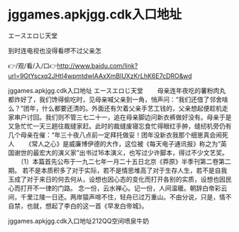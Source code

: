 # jggames.apkjgg.cdk入口地址
エースエロじ天堂

到时连电视也没得看啰不过父亲怎

👉/观/看/入/口👉http://www.baidu.com/link?url=9GtYscxq2JHtl4wpmtdwIAAxXmBlUXzKrLhK6E7cDRO&wd

jggames.apkjgg.cdk入口地址
エースエロじ天堂
　　母亲连年夜吃的薯粉肉丸都炸好了，我们馋得偷吃时，见母亲喊父亲到一角，悄声问：“我们还借了邻舍啥么？”团年，什么都要还清的。外面还有欠着父亲手艺工钱的，父亲想起便趁机走家串户讨回。我们则不管三七二十一，追在母亲脚边问新衣裤做好没有。母亲于是又急忙忙一天三趟往裁缝家赶。此时的裁缝废寝忘食忙得眼红手肿，缝纫机旁仍有几个母亲在催：“年三十夜八点前一定拜托做妥！团年没新衣我那个细崽真会闹死人
　　《常人之心》是威廉博伊德的大作，这位被《每天电子通讯报》称之为“英国谢世的最宏大的演义家”出书过16本演义，也写过少许脚本，得过不少文艺奖。
　　〔1〕本篇首先公布于一九二七年一月二十五日北京《莽原》半季刊第二卷第二期。
若不是本质积多了对于实际，若不是情思堆高了对于生存人生，若不是自我玉成了对于来日的何去何从，设想也因心态的变化而打开各别的实质，设想也因民心而打开不一律的门路。
念一份，云水禅心。记一份，人间温暖。朝辞白帝彩云间，千里江陵一日还。两岸猿声啼不住，轻舟已过万重山。不由分说，只是，情不自禁，也就，想起了李白的这一首《早发白帝城》。

jggames.apkjgg.cdk入口地址212QQ空间喷泉牛奶
